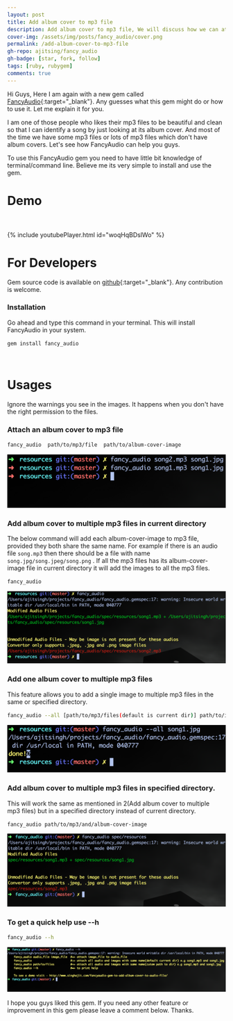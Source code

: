 ```yaml
---
layout: post
title: Add album cover to mp3 file
description: Add album cover to mp3 file, We will discuss how we can attach album-cover-image file with mp3 file. And using it with multiple mp3 files.
cover-img: /assets/img/posts/fancy_audio/cover.png
permalink: /add-album-cover-to-mp3-file
gh-repo: ajitsing/fancy_audio
gh-badge: [star, fork, follow]
tags: [ruby, rubygem]
comments: true
---
```


Hi Guys, Here I am again with a new gem called [FancyAudio](https://rubygems.org/gems/fancy_audio){:target="_blank"}. Any guesses what this gem might do or how to use it. Let me explain it for you.

I am one of those people who likes their mp3 files to be beautiful and clean so that I can identify a song by just looking at its album cover. And most of the time we have some mp3 files or lots of mp3 files which don't have album covers. Let's see how FancyAudio can help you guys.

To use this FancyAudio gem you need to have little bit knowledge of terminal/command line. Believe me its very simple to install and use the gem.

# Demo<br><br>

{% include youtubePlayer.html id="woqHqBDslWo" %}
<br>

# For Developers

Gem source code is available on [github](https://github.com/ajitsing/fancy_audio){:target="_blank"}. Any contribution is welcome.

### Installation

Go ahead and type this command in your terminal. This will install FancyAudio in your system.

```bash
gem install fancy_audio
```
<br>

# Usages

Ignore the warnings you see in the images. It happens when you don't have the right permission to the files.

### Attach an album cover to mp3 file

```bash
fancy_audio  path/to/mp3/file  path/to/album-cover-image
```

![Crepe](/assets/img/posts/fancy_audio/fancy_audio_1.png)

### Add album cover to multiple mp3 files in current directory

The below command will add each album-cover-image to mp3 file, provided they both share the same name. For example if there is an audio file `song.mp3` then there should be a file with name `song.jpg/song.jpeg/song.png` . If all the mp3 files has its album-cover-image file in current directory it will add the images to all the mp3 files.

```bash
fancy_audio
```

![Crepe](/assets/img/posts/fancy_audio/fancy_audio_2.png)

### Add one album cover to multiple mp3 files

This feature allows you to add a single image to multiple mp3 files in the same or specified directory.

```bash
fancy_audio --all [path/to/mp3/files(default is current dir)] path/to/image/file
```

![Crepe](/assets/img/posts/fancy_audio/fancy_audio_3.png)

### Add album cover to multiple mp3 files in specified directory.

This will work the same as mentioned in 2(Add album cover to multiple mp3 files) but in a specified directory instead of current directory.

```bash
fancy_audio path/to/mp3/and/album-cover-image
```

![Crepe](/assets/img/posts/fancy_audio/fancy_audio_4.png)

### To get a quick help use --h

```bash
fancy_audio --h
```

![Crepe](/assets/img/posts/fancy_audio/fancy_audio_5.png)

I hope you guys liked this gem. If you need any other feature or improvement in this gem please leave a comment below. Thanks.